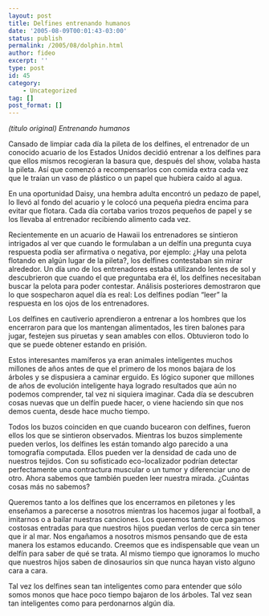 ```yaml
---
layout: post
title: Delfines entrenando humanos
date: '2005-08-09T00:01:43-03:00'
status: publish
permalink: /2005/08/dolphin.html
author: fideo
excerpt: ''
type: post
id: 45
category:
    - Uncategorized
tag: []
post_format: []
---
```

*(titulo original) Entrenando humanos*

Cansado de limpiar cada día la pileta de los delfines, el entrenador de un conocido acuario de los Estados Unidos decidió entrenar a los delfines para que ellos mismos recogieran la basura que, después del show, volaba hasta la pileta. Así que comenzó a recompensarlos con comida extra cada vez que le traían un vaso de plástico o un papel que hubiera caído al agua.

En una oportunidad Daisy, una hembra adulta encontró un pedazo de papel, lo llevó al fondo del acuario y le colocó una pequeña piedra encima para evitar que flotara. Cada día cortaba varios trozos pequeños de papel y se los llevaba al entrenador recibiendo alimento cada vez.

Recientemente en un acuario de Hawaii los entrenadores se sintieron intrigados al ver que cuando le formulaban a un delfín una pregunta cuya respuesta podía ser afirmativa o negativa, por ejemplo: ¿Hay una pelota flotando en algún lugar de la pileta?, los delfines contestaban sin mirar alrededor. Un día uno de los entrenadores estaba utilizando lentes de sol y descubrieron que cuando el que preguntaba era él, los delfines necesitaban buscar la pelota para poder contestar. Análisis posteriores demostraron que lo que sospecharon aquel día es real: Los delfines podían “leer” la respuesta en los ojos de los entrenadores.

Los delfines en cautiverio aprendieron a entrenar a los hombres que los encerraron para que los mantengan alimentados, les tiren balones para jugar, festejen sus piruetas y sean amables con ellos. Obtuvieron todo lo que se puede obtener estando en prisión.

Estos interesantes mamíferos ya eran animales inteligentes muchos millones de años antes de que el primero de los monos bajara de los árboles y se dispusiera a caminar erguido. Es lógico suponer que millones de años de evolución inteligente haya logrado resultados que aún no podemos comprender, tal vez ni siquiera imaginar. Cada día se descubren cosas nuevas que un delfín puede hacer, o viene haciendo sin que nos demos cuenta, desde hace mucho tiempo.

Todos los buzos coinciden en que cuando bucearon con delfines, fueron ellos los que se sintieron observados. Mientras los buzos simplemente pueden verlos, los delfines les están tomando algo parecido a una tomografía computada. Ellos pueden ver la densidad de cada uno de nuestros tejidos. Con su sofisticado eco-localizador podrían detectar perfectamente una contractura muscular o un tumor y diferenciar uno de otro. Ahora sabemos que también pueden leer nuestra mirada. ¿Cuántas cosas más no sabemos?

Queremos tanto a los delfines que los encerramos en piletones y les enseñamos a parecerse a nosotros mientras los hacemos jugar al football, a imitarnos o a bailar nuestras canciones. Los queremos tanto que pagamos costosas entradas para que nuestros hijos puedan verlos de cerca sin tener que ir al mar. Nos engañamos a nosotros mismos pensando que de esta manera los estamos educando. Creemos que es indispensable que vean un delfín para saber de qué se trata. Al mismo tiempo que ignoramos lo mucho que nuestros hijos saben de dinosaurios sin que nunca hayan visto alguno cara a cara.

Tal vez los delfines sean tan inteligentes como para entender que sólo somos monos que hace poco tiempo bajaron de los árboles. Tal vez sean tan inteligentes como para perdonarnos algún día.
